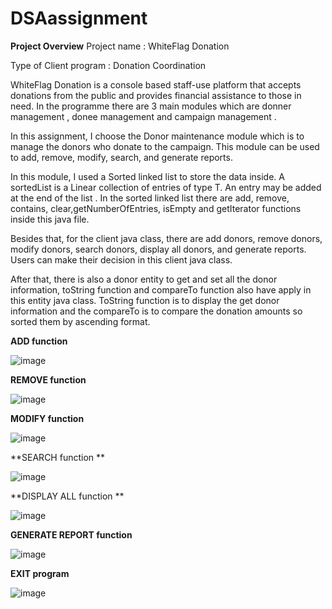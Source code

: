 # DSAassignment

**Project Overview**
Project name : WhiteFlag Donation

Type of Client program : Donation Coordination


WhiteFlag Donation is a console based staff-use platform that accepts donations from the public and provides financial assistance to those in need. In the programme there are 3 main modules which are donner management , donee management and campaign management .

In this assignment, I choose the Donor maintenance module which is to manage the donors who donate to the campaign. This module can be used to add, remove, modify, search, and generate reports.

In this module, I used a Sorted linked list to store the data inside. A sortedList is a Linear collection of entries of type T. An entry may be added at the end of the list . In the sorted linked list there are add, remove, contains, clear,getNumberOfEntries, isEmpty and getIterator functions inside this java file. 

Besides that, for the client java class, there are add donors, remove donors, modify donors, search donors, display all donors, and generate reports. Users can make their decision in this client java class.

After that, there is also a donor entity to get and set all the donor information, toString function and compareTo function also have apply in this entity java class. ToString function is to display the get donor information and the compareTo is to compare the donation amounts so sorted them by ascending format.

**ADD function** 

![image](https://user-images.githubusercontent.com/66995676/206908154-4b7d4adf-1892-454a-b568-26e6cedb6d03.png)

**REMOVE function**

![image](https://user-images.githubusercontent.com/66995676/206908207-0645b119-337a-4ebf-be66-7f62fda30535.png)

**MODIFY function**

![image](https://user-images.githubusercontent.com/66995676/206908232-c95a5227-d785-4e25-a26d-68e1c73020e3.png)

**SEARCH function **

![image](https://user-images.githubusercontent.com/66995676/206908261-478fd966-cc8e-448d-8433-d2d2153a97bd.png)

**DISPLAY ALL function **

![image](https://user-images.githubusercontent.com/66995676/206908275-b84f2648-0714-4e09-9784-104e66d55bbf.png)

**GENERATE REPORT function**

![image](https://user-images.githubusercontent.com/66995676/206908314-dd620e06-a427-4cdb-8e8c-f32d4d303807.png)

**EXIT program**

![image](https://user-images.githubusercontent.com/66995676/206908329-6c9905a5-e845-4ba5-ae5b-310cbc1a3a43.png)
